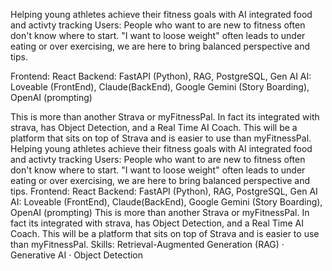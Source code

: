 Helping young athletes achieve their fitness goals with AI integrated food and activty tracking
Users: People who want to are new to fitness often don't know where to start. 
"I want to loose weight" often leads to under eating or over exercising, we are here to bring balanced perspective and tips.

Frontend: React
Backend: FastAPI (Python), RAG, PostgreSQL, Gen AI
AI: Loveable (FrontEnd), Claude(BackEnd), Google Gemini (Story Boarding), OpenAI (prompting)

This is more than another Strava or myFitnessPal.
In fact its integrated with strava, has Object Detection, and a Real Time AI Coach. 
This will be a platform that sits on top of Strava and is easier to use than myFitnessPal.
Helping young athletes achieve their fitness goals with AI integrated food and activty tracking Users: People who want to are new to fitness often don't know where to start. "I want to loose weight" often leads to under eating or over exercising, we are here to bring balanced perspective and tips. Frontend: React Backend: FastAPI (Python), RAG, PostgreSQL, Gen AI AI: Loveable (FrontEnd), Claude(BackEnd), Google Gemini (Story Boarding), OpenAI (prompting) This is more than another Strava or myFitnessPal. In fact its integrated with strava, has Object Detection, and a Real Time AI Coach. This will be a platform that sits on top of Strava and is easier to use than myFitnessPal.
Skills: Retrieval-Augmented Generation (RAG) · Generative AI · Object Detection
